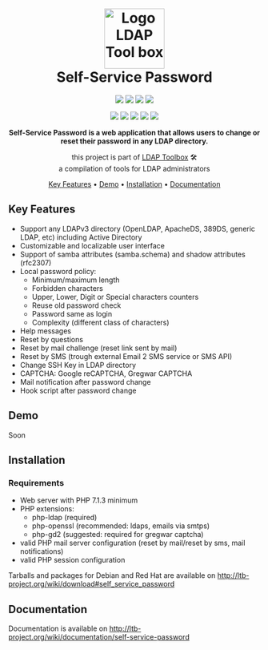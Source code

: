 <h1 align="center">
  <a href="#user-content-------self-service-password--"><img src="https://ltb-project.org/_media/ltb-logo.png" alt="Logo LDAP Tool box" width="120" height="120"></a>
  <br>
  Self-Service Password
  <br>
</h1>

<p align="center">
  <a href="https://ltb-project.org" alt="LDAP Tool Box"><img src="https://img.shields.io/badge/A%20project%20-LDAP%20Toolbox-7ef80b.svg" /></a>
  <a href="https://bestpractices.coreinfrastructure.org/projects/372" alt="CII Best Practices"><img src="https://bestpractices.coreinfrastructure.org/projects/372/badge" /></a>
  <a href="https://travis-ci.org/ltb-project/self-service-password" alt="Build Status"><img src="https://travis-ci.org/ltb-project/self-service-password.svg?branch=master" /></a>
  <a href="https://github.com/ltb-project/self-service-password/blob/master/LICENCE" alt="GPL License"><img src="https://img.shields.io/github/license/ltb-project/self-service-password.svg" /></a>
</p>

<p align="center">
  <a href="https://secure.php.net/manual/en/intro-whatis.php" alt="PHP 7.1.3"><img src="https://img.shields.io/badge/PHP-^7.1.3-787cb4.svg" /></a>
  <a href="https://symfony.com/what-is-symfony" alt="Symfony 3.4"><img src="https://img.shields.io/badge/Symfony-3.4-7aba20.svg" /></a>
  <a href="https://getbootstrap.com/docs/4.1/" alt="Bootstrap 4.1"><img src="https://img.shields.io/badge/Bootstrap-4.1-5f4586.svg" /></a>
  <a href="https://jquery.com" alt="jQuery 3.3"><img src="https://img.shields.io/badge/jQuery-3.3-0769ad.svg" /></a>
  <a href="https://www.npmjs.com/package/@symfony/webpack-encore" alt="Webpack Encore 0.9"><img src="https://img.shields.io/badge/Webpack%20Encore-0.9-2b3a42.svg" /></a>
</p>


<p align="center"><b>Self-Service Password is a web application that allows users to change or reset their password in any LDAP directory.</b></p>

<p align="center">
  this project is part of <a href="https://ltb-project.org">LDAP Toolbox</a> 🛠️<br />
  a compilation of tools for LDAP administrators
</p>

<p align="center">
  <a href="#key-features">Key Features</a> •
  <a href="#demo">Demo</a> •
  <a href="#installation">Installation</a> •
  <a href="#documentation">Documentation</a>
</p>

## Key Features

* Support any LDAPv3 directory (OpenLDAP, ApacheDS, 389DS, generic LDAP, etc) including Active Directory
* Customizable and localizable user interface
* Support of samba attributes (samba.schema) and shadow attributes (rfc2307)
* Local password policy:
  * Minimum/maximum length
  * Forbidden characters
  * Upper, Lower, Digit or Special characters counters
  * Reuse old password check
  * Password same as login
  * Complexity (different class of characters)
* Help messages
* Reset by questions
* Reset by mail challenge (reset link sent by mail)
* Reset by SMS (trough external Email 2 SMS service or SMS API)
* Change SSH Key in LDAP directory
* CAPTCHA: Google reCAPTCHA, Gregwar CAPTCHA
* Mail notification after password change
* Hook script after password change

## Demo

Soon

## Installation

### Requirements

* Web server with PHP 7.1.3 minimum 
* PHP extensions:
  * php-ldap (required)
  * php-openssl (recommended: ldaps, emails via smtps)
  * php-gd2 (suggested: required for gregwar captcha)
* valid PHP mail server configuration (reset by mail/reset by sms, mail notifications)
* valid PHP session configuration

Tarballs and packages for Debian and Red Hat are available on http://ltb-project.org/wiki/download#self_service_password


## Documentation

Documentation is available on http://ltb-project.org/wiki/documentation/self-service-password